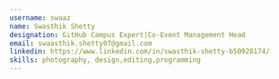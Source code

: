 ```yaml
---
username: swaaz
name: Swasthik Shetty
designation: GitHub Campus Expert|Co-Event Management Head
email: swaasthik.shetty07@gmail.com
linkedin: https://www.linkedin.com/in/swasthik-shetty-b50928174/
skills: photography, design,editing,programming
---
```

